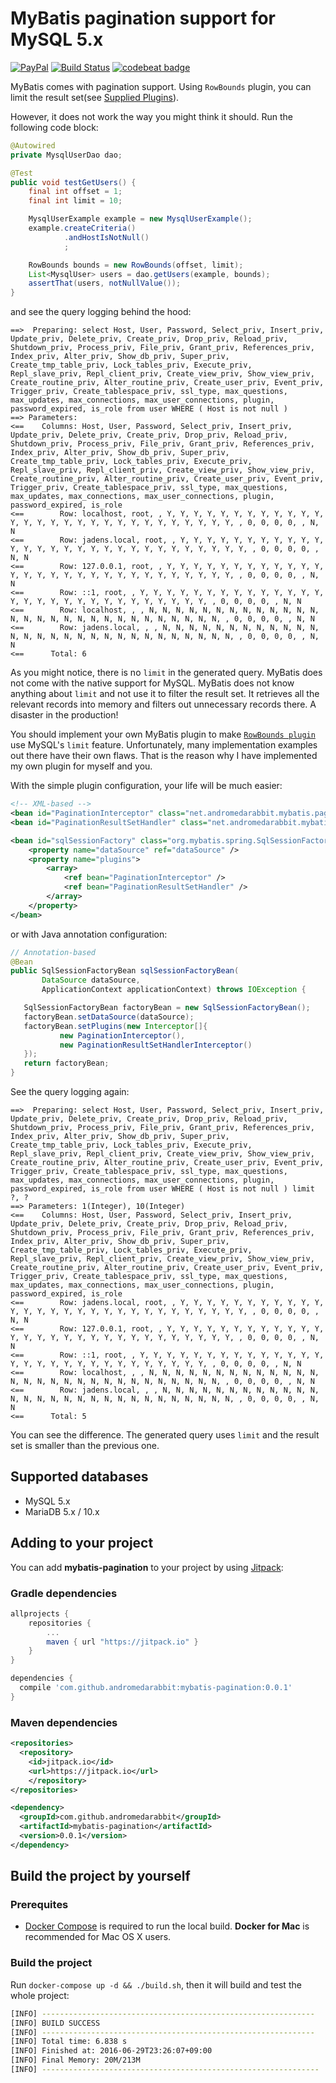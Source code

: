 # MyBatis pagination support for MySQL 5.x

[![PayPal](https://img.shields.io/badge/%24-paypal-f39c12.svg)][paypal-donations]
[![Build Status](https://travis-ci.org/andromedarabbit/mybatis-pagination.svg?branch=master)](https://travis-ci.org/andromedarabbit/mybatis-pagination)
[![codebeat badge](https://codebeat.co/badges/deb8d38e-5f3a-444d-b1c7-2b5a845b63e4)](https://codebeat.co/projects/github-com-andromedarabbit-mybatis-pagination)

MyBatis comes with pagination support. Using `RowBounds` plugin, you can limit the result set(see [Supplied Plugins](http://mybatis.org/generator/reference/plugins.html)).

However, it does not work the way you might think it should. Run the following code block:

```java
@Autowired
private MysqlUserDao dao;

@Test
public void testGetUsers() {
    final int offset = 1;
    final int limit = 10;

    MysqlUserExample example = new MysqlUserExample();
    example.createCriteria()
            .andHostIsNotNull()
            ;

    RowBounds bounds = new RowBounds(offset, limit);
    List<MysqlUser> users = dao.getUsers(example, bounds);
    assertThat(users, notNullValue());
}
```

and see the query logging behind the hood:

```
==>  Preparing: select Host, User, Password, Select_priv, Insert_priv, Update_priv, Delete_priv, Create_priv, Drop_priv, Reload_priv, Shutdown_priv, Process_priv, File_priv, Grant_priv, References_priv, Index_priv, Alter_priv, Show_db_priv, Super_priv, Create_tmp_table_priv, Lock_tables_priv, Execute_priv, Repl_slave_priv, Repl_client_priv, Create_view_priv, Show_view_priv, Create_routine_priv, Alter_routine_priv, Create_user_priv, Event_priv, Trigger_priv, Create_tablespace_priv, ssl_type, max_questions, max_updates, max_connections, max_user_connections, plugin, password_expired, is_role from user WHERE ( Host is not null )
==> Parameters:
<==    Columns: Host, User, Password, Select_priv, Insert_priv, Update_priv, Delete_priv, Create_priv, Drop_priv, Reload_priv, Shutdown_priv, Process_priv, File_priv, Grant_priv, References_priv, Index_priv, Alter_priv, Show_db_priv, Super_priv, Create_tmp_table_priv, Lock_tables_priv, Execute_priv, Repl_slave_priv, Repl_client_priv, Create_view_priv, Show_view_priv, Create_routine_priv, Alter_routine_priv, Create_user_priv, Event_priv, Trigger_priv, Create_tablespace_priv, ssl_type, max_questions, max_updates, max_connections, max_user_connections, plugin, password_expired, is_role
<==        Row: localhost, root, , Y, Y, Y, Y, Y, Y, Y, Y, Y, Y, Y, Y, Y, Y, Y, Y, Y, Y, Y, Y, Y, Y, Y, Y, Y, Y, Y, Y, Y, , 0, 0, 0, 0, , N, N
<==        Row: jadens.local, root, , Y, Y, Y, Y, Y, Y, Y, Y, Y, Y, Y, Y, Y, Y, Y, Y, Y, Y, Y, Y, Y, Y, Y, Y, Y, Y, Y, Y, Y, , 0, 0, 0, 0, , N, N
<==        Row: 127.0.0.1, root, , Y, Y, Y, Y, Y, Y, Y, Y, Y, Y, Y, Y, Y, Y, Y, Y, Y, Y, Y, Y, Y, Y, Y, Y, Y, Y, Y, Y, Y, , 0, 0, 0, 0, , N, N
<==        Row: ::1, root, , Y, Y, Y, Y, Y, Y, Y, Y, Y, Y, Y, Y, Y, Y, Y, Y, Y, Y, Y, Y, Y, Y, Y, Y, Y, Y, Y, Y, Y, , 0, 0, 0, 0, , N, N
<==        Row: localhost, , , N, N, N, N, N, N, N, N, N, N, N, N, N, N, N, N, N, N, N, N, N, N, N, N, N, N, N, N, N, , 0, 0, 0, 0, , N, N
<==        Row: jadens.local, , , N, N, N, N, N, N, N, N, N, N, N, N, N, N, N, N, N, N, N, N, N, N, N, N, N, N, N, N, N, , 0, 0, 0, 0, , N, N
<==      Total: 6
```

As you might notice, there is no `limit` in the generated query. MyBatis does not come with the native support for MySQL. MyBatis does not know anything about `limit` and not use it to filter the result set. It retrieves all the relevant records into memory and filters out unnecessary records there. A disaster in the production!

You should implement your own MyBatis plugin to make [`RowBounds plugin`](http://mybatis.org/generator/reference/plugins.html) use MySQL's `limit` feature. Unfortunately, many implementation examples out there have their own flaws. That is the reason why I have implemented my own plugin for myself and you.

With the simple plugin configuration, your life will be much easier:

```xml
<!-- XML-based -->
<bean id="PaginationInterceptor" class="net.andromedarabbit.mybatis.pagination.plugin.PaginationInterceptor"/>
<bean id="PaginationResultSetHandler" class="net.andromedarabbit.mybatis.pagination.plugin.PaginationResultSetHandlerInterceptor"/>

<bean id="sqlSessionFactory" class="org.mybatis.spring.SqlSessionFactoryBean">
    <property name="dataSource" ref="dataSource" />
    <property name="plugins">
        <array>
            <ref bean="PaginationInterceptor" />
            <ref bean="PaginationResultSetHandler" />
        </array>
    </property>
</bean>
```

or with Java annotation configuration:

```java
// Annotation-based
@Bean
public SqlSessionFactoryBean sqlSessionFactoryBean(
       DataSource dataSource,
       ApplicationContext applicationContext) throws IOException {

   SqlSessionFactoryBean factoryBean = new SqlSessionFactoryBean();
   factoryBean.setDataSource(dataSource);
   factoryBean.setPlugins(new Interceptor[]{
           new PaginationInterceptor(),
           new PaginationResultSetHandlerInterceptor()
   });
   return factoryBean;
}
```


See the query logging again:

```
==>  Preparing: select Host, User, Password, Select_priv, Insert_priv, Update_priv, Delete_priv, Create_priv, Drop_priv, Reload_priv, Shutdown_priv, Process_priv, File_priv, Grant_priv, References_priv, Index_priv, Alter_priv, Show_db_priv, Super_priv, Create_tmp_table_priv, Lock_tables_priv, Execute_priv, Repl_slave_priv, Repl_client_priv, Create_view_priv, Show_view_priv, Create_routine_priv, Alter_routine_priv, Create_user_priv, Event_priv, Trigger_priv, Create_tablespace_priv, ssl_type, max_questions, max_updates, max_connections, max_user_connections, plugin, password_expired, is_role from user WHERE ( Host is not null ) limit ?, ?
==> Parameters: 1(Integer), 10(Integer)
<==    Columns: Host, User, Password, Select_priv, Insert_priv, Update_priv, Delete_priv, Create_priv, Drop_priv, Reload_priv, Shutdown_priv, Process_priv, File_priv, Grant_priv, References_priv, Index_priv, Alter_priv, Show_db_priv, Super_priv, Create_tmp_table_priv, Lock_tables_priv, Execute_priv, Repl_slave_priv, Repl_client_priv, Create_view_priv, Show_view_priv, Create_routine_priv, Alter_routine_priv, Create_user_priv, Event_priv, Trigger_priv, Create_tablespace_priv, ssl_type, max_questions, max_updates, max_connections, max_user_connections, plugin, password_expired, is_role
<==        Row: jadens.local, root, , Y, Y, Y, Y, Y, Y, Y, Y, Y, Y, Y, Y, Y, Y, Y, Y, Y, Y, Y, Y, Y, Y, Y, Y, Y, Y, Y, Y, Y, , 0, 0, 0, 0, , N, N
<==        Row: 127.0.0.1, root, , Y, Y, Y, Y, Y, Y, Y, Y, Y, Y, Y, Y, Y, Y, Y, Y, Y, Y, Y, Y, Y, Y, Y, Y, Y, Y, Y, Y, Y, , 0, 0, 0, 0, , N, N
<==        Row: ::1, root, , Y, Y, Y, Y, Y, Y, Y, Y, Y, Y, Y, Y, Y, Y, Y, Y, Y, Y, Y, Y, Y, Y, Y, Y, Y, Y, Y, Y, Y, , 0, 0, 0, 0, , N, N
<==        Row: localhost, , , N, N, N, N, N, N, N, N, N, N, N, N, N, N, N, N, N, N, N, N, N, N, N, N, N, N, N, N, N, , 0, 0, 0, 0, , N, N
<==        Row: jadens.local, , , N, N, N, N, N, N, N, N, N, N, N, N, N, N, N, N, N, N, N, N, N, N, N, N, N, N, N, N, N, , 0, 0, 0, 0, , N, N
<==      Total: 5
```


You can see the difference. The generated query uses `limit` and the result set is smaller than the previous one.

## Supported databases

* MySQL 5.x
* MariaDB 5.x / 10.x

## Adding to your project

You can add **mybatis-pagination** to your project by using [Jitpack](https://jitpack.io/#andromedarabbit/mybatis-pagination):

### Gradle dependencies

```gradle
allprojects {
	repositories {
		...
		maven { url "https://jitpack.io" }
	}
}

dependencies {
  compile 'com.github.andromedarabbit:mybatis-pagination:0.0.1'
}
```

### Maven dependencies

```xml
<repositories>
  <repository>
    <id>jitpack.io</id>
    <url>https://jitpack.io</url>
	</repository>
</repositories>

<dependency>
  <groupId>com.github.andromedarabbit</groupId>
  <artifactId>mybatis-pagination</artifactId>
  <version>0.0.1</version>
</dependency>
```

## Build the project by yourself

### Prerequites

* [Docker Compose](https://docs.docker.com/compose/) is required to run the local build. **Docker for Mac** is recommended for Mac OS X users.


### Build the project

Run `docker-compose up -d && ./build.sh`, then it will build and test the whole project:

```bash
[INFO] -------------------------------------------------------------
[INFO] BUILD SUCCESS
[INFO] -------------------------------------------------------------
[INFO] Total time: 6.838 s
[INFO] Finished at: 2016-06-29T23:26:07+09:00
[INFO] Final Memory: 20M/213M
[INFO] --------------------------------------------------------------
```


[paypal-donations]: https://www.paypal.com/cgi-bin/webscr?cmd=_donations&business=VG4JMPL7SDBGG&lc=KR&item_name=andromedarabbit%2fmybatis%2dpagination&item_number=mybatis%2dpagination&currency_code=USD&bn=PP%2dDonationsBF%3abtn_donateCC_LG%2egif%3aNonHosted
